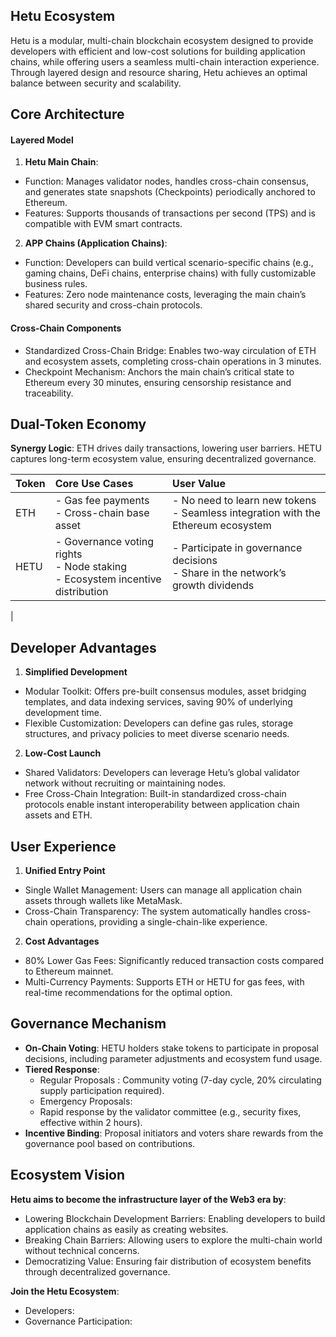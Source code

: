 ## Hetu Ecosystem
Hetu is a modular, multi-chain blockchain ecosystem designed to provide developers with efficient and low-cost solutions for building application chains, while offering users a seamless multi-chain interaction experience. Through layered design and resource sharing, Hetu achieves an optimal balance between security and scalability.

## Core Architecture
#### Layered Model

1. **Hetu Main Chain**:
- Function: Manages validator nodes, handles cross-chain consensus, and generates state snapshots (Checkpoints) periodically anchored to Ethereum.
- Features: Supports thousands of transactions per second (TPS) and is compatible with EVM smart contracts.

2. **APP Chains (Application Chains)**:
- Function:  Developers can build vertical scenario-specific chains (e.g., gaming chains, DeFi chains, enterprise chains) with fully customizable business rules.
- Features: Zero node maintenance costs, leveraging the main chain’s shared security and cross-chain protocols.
  
#### Cross-Chain Components
- Standardized Cross-Chain Bridge: Enables two-way circulation of ETH and ecosystem assets, completing cross-chain operations in 3 minutes.
- Checkpoint Mechanism: Anchors the main chain’s critical state to Ethereum every 30 minutes, ensuring censorship resistance and traceability.

## Dual-Token Economy
**Synergy Logic**:
ETH drives daily transactions, lowering user barriers.
HETU captures long-term ecosystem value, ensuring decentralized governance.

| Token | Core Use Cases   | User Value |
| :-----| :----   | :---- |
| ETH   | - Gas fee payments<br>- Cross-chain base asset | - No need to learn new tokens<br>- Seamless integration with the Ethereum ecosystem |
| HETU  | - Governance voting rights<br>- Node staking<br>- Ecosystem incentive distribution | - Participate in governance decisions<br>- Share in the network’s growth dividends
 |

## Developer Advantages
1. **Simplified Development**
- Modular Toolkit: Offers pre-built consensus modules, asset bridging templates, and data indexing services, saving 90% of underlying development time.
- Flexible Customization: Developers can define gas rules, storage structures, and privacy policies to meet diverse scenario needs.
2. **Low-Cost Launch**
- Shared Validators: Developers can leverage Hetu’s global validator network without recruiting or maintaining nodes.
- Free Cross-Chain Integration: Built-in standardized cross-chain protocols enable instant interoperability between application chain assets and ETH.

## User Experience
1. **Unified Entry Point**
- Single Wallet Management: Users can manage all application chain assets through wallets like MetaMask.
- Cross-Chain Transparency: The system automatically handles cross-chain operations, providing a single-chain-like experience.
2. **Cost Advantages**
- 80% Lower Gas Fees: Significantly reduced transaction costs compared to Ethereum mainnet.
- Multi-Currency Payments: Supports ETH or HETU for gas fees, with real-time recommendations for the optimal option.
  
## Governance Mechanism
- **On-Chain Voting**: HETU holders stake tokens to participate in proposal decisions, including parameter adjustments and ecosystem fund usage.
- **Tiered Response**:
  -  Regular Proposals : Community voting (7-day cycle, 20% circulating supply participation required).
  - Emergency Proposals: 
  - Rapid response by the validator committee (e.g., security fixes, effective within 2 hours).
- **Incentive Binding**: Proposal initiators and voters share rewards from the governance pool based on contributions.
  
## Ecosystem Vision
**Hetu aims to become the infrastructure layer of the Web3 era by**:

- Lowering Blockchain Development Barriers: Enabling developers to build application chains as easily as creating websites.
- Breaking Chain Barriers: Allowing users to explore the multi-chain world without technical concerns.
- Democratizing Value: Ensuring fair distribution of ecosystem benefits through decentralized governance.

**Join the Hetu Ecosystem**:
- Developers:  
- Governance Participation: 
